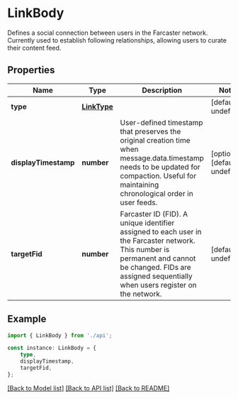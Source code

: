 # LinkBody

Defines a social connection between users in the Farcaster network. Currently used to establish following relationships, allowing users to curate their content feed.

## Properties

Name | Type | Description | Notes
------------ | ------------- | ------------- | -------------
**type** | [**LinkType**](LinkType.md) |  | [default to undefined]
**displayTimestamp** | **number** | User-defined timestamp that preserves the original creation time when message.data.timestamp needs to be updated for compaction. Useful for maintaining chronological order in user feeds. | [optional] [default to undefined]
**targetFid** | **number** | Farcaster ID (FID). A unique identifier assigned to each user in the Farcaster network. This number is permanent and cannot be changed. FIDs are assigned sequentially when users register on the network.  | [default to undefined]

## Example

```typescript
import { LinkBody } from './api';

const instance: LinkBody = {
    type,
    displayTimestamp,
    targetFid,
};
```

[[Back to Model list]](../README.md#documentation-for-models) [[Back to API list]](../README.md#documentation-for-api-endpoints) [[Back to README]](../README.md)
